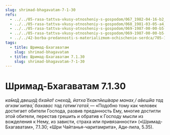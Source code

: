 ```yaml
---
slug: shrimad-bhagavatam-7-1-30
refs:
  - ../../05-rasa-tattva-vkusy-otnosheniy-s-gospodom/067_1982-04-16-b2_sridharmj_druzja_i_vragi_krishny_obretajut_osvobozhdenie_no_raznogo_tipa.md
  - ../../05-rasa-tattva-vkusy-otnosheniy-s-gospodom/068_1981-03-05-a4_sridharmj_sudba_demonov_ubityh_krishnoy_i_yego_predannyh.md
  - ../../05-rasa-tattva-vkusy-otnosheniy-s-gospodom/069-1987-00-00-b5-2-posmertnaya-sudba-putany-iskl.md
  - ../../05-rasa-tattva-vkusy-otnosheniy-s-gospodom/069-1987-00-00-b5-2-posmertnaya-sudba-putany-iskl.md
  - ../../42-borba-predannosti-s-materializmom-ochischenie-serdca/705-1982-06-19-c2-dostatochno-odin-raz-proiznesti-hare-krishna.md
tags:
  - title: Шримад-Бхагаватам
    slug: shrimad-bhagavatam
  - title: Шримад-Бхагаватам 7.1.30
    slug: shrimad-bhagavatam-7-1-30
---
```


# Шримад-Бхагаватам 7.1.30

*ка̄ма̄д двеш̣а̄д бхайа̄т снеха̄д, йатха̄ бхактйеш́варе манах̣ / а̄веш́йа тад агхам̇ хитва̄, бахавас тад гатим̇ гата̄х̣* — «Подобно тому как человек достигает обители Господа, развив преданность Ему, многие достигли этой обители, перестав грешить и обратив к Господу мысли из вожделения к Нему, из зависти, страха или привязанности» («Шримад-Бхагаватам», 7.1.30; «Шри Чайтанья-чаритамрита», Ади-лила, 5.35).

